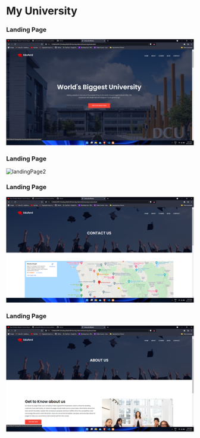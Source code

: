 # My University

### Landing Page
![landingPage](Screenshot28.png)

### Landing Page
![landingPage2](Screensho29.png)

### Landing Page
![ContactPage](Screenshot27.png)

### Landing Page
![AboutPage](Screenshot30.png)